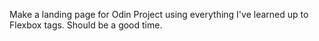Make a landing page for Odin Project using everything I've learned up to Flexbox tags. Should be a good time.
